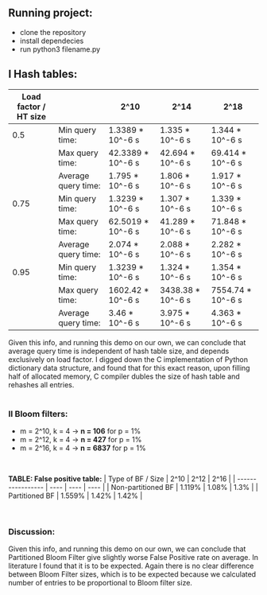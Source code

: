## Running project:

- clone the repository
- install dependecies
- run python3 filename.py

## I Hash tables:

| Load factor / HT size |                     | 2^10                  | 2^14                  | 2^18                  |
| --------------------- | ------------------- | --------------------- | --------------------- | --------------------- |
| 0.5                   | Min query time:     | 1.3389 * 10^-6 s      | 1.335 * 10^-6 s     | 1.344 * 10^-6 s             |
|                       | Max query time:     | 42.3389 * 10^-6 s     | 42.694 * 10^-6 s     | 69.414 * 10^-6 s     |
|                       | Average query time: | 1.795 * 10^-6 s   | 1.806 * 10^-6 s | 1.917 * 10^-6 s |
| 0.75                  | Min query time:     | 1.3239 * 10^-6 s | 1.307 * 10^-6 s | 1.339 * 10^-6 s |
|                       | Max query time:     | 62.5019 * 10^-6 s  | 41.289 * 10^-6 s  | 71.848 * 10^-6 s    |
|                       | Average query time: | 2.074 * 10^-6 s  | 2.088 * 10^-6 s  | 2.282 * 10^-6 s |
| 0.95                  | Min query time:     | 1.3239 * 10^-6 s| 1.324 * 10^-6 s | 1.354 * 10^-6 s |
|                       | Max query time:     | 1602.42 * 10^-6 s   | 3438.38 * 10^-6 s      |  7554.74 * 10^-6 s    |
|                       | Average query time: | 3.46 * 10^-6 s | 3.975 * 10^-6 s  | 4.363 * 10^-6 s  |


Given this info, and running this demo on our own, we can conclude that average query time is independent of hash table size, and depends exclusively on load factor. I digged down the C implementation of Python dictionary data structure, and found that for this exact reason, upon filling half of allocated memory, C compiler dubles the size of hash table and rehashes all entries. 
<br/>
<br/>

### II Bloom filters:

- m = 2^10, k = 4 -> **n = 106** for p = 1%
- m = 2^12, k = 4 -> **n = 427** for p = 1%
- m = 2^16, k = 4 -> **n = 6837** for p = 1%

<br/>

**TABLE: False positive table:**
| Type of BF / Size | 2^10 | 2^12 | 2^16 |
| ----------------- | ---- | ---- | ---- |
| Non-partitioned BF | 1.119% | 1.08% | 1.3% |
| Partitioned BF | 1.559% | 1.42% | 1.42% |

<br/>

### Discussion:
Given this info, and running this demo on our own, we can conclude that Partitioned Bloom Filter give slightly worse False Positive rate on average. In literature I found that it is to be expected. Again there is no clear difference between Bloom Filter sizes, which is to be expected because we calculated number of entries to be proportional to Bloom filter size. 

<br/>
<br/>
